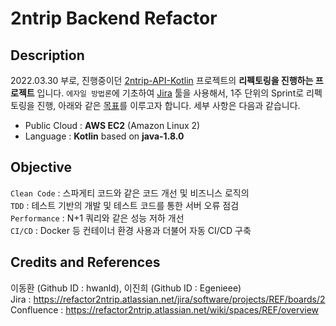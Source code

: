 # 2ntrip Backend Refactor
## Description
2022.03.30 부로, 진행중이던 [2ntrip-API-Kotlin](https://github.com/Entrip-Ajou/2ntrip-API-Kotlin) 프로젝트의 **리펙토링을 진행하는 프로젝트** 입니다. `에자일 방법론`에 기초하여 [Jira](https://refactor2ntrip.atlassian.net/jira/software/projects/REF/boards/2
) 툴을 사용해서, 1주 단위의 Sprint로 리펙토링을 진행, 아래와 같은 [목표](https://github.com/Entrip-Ajou/2ntrip-Backend-Refactor#Objective)를 이루고자 합니다. 세부 사항은 다음과 같습니다. <br>
* Public Cloud : **AWS EC2** (Amazon Linux 2)
* Language : **Kotlin** based on **java-1.8.0**


## Objective
`Clean Code` : 스파게티 코드와 같은 코드 개선 및 비즈니스 로직의 <br> 
`TDD` : 테스트 기반의 개발 및 테스트 코드를 통한 서버 오류 점검 <br>
`Performance` : N+1 쿼리와 같은 성능 저하 개선 <br>
`CI/CD` : Docker 등 컨테이너 환경 사용과 더불어 자동 CI/CD 구축 <br>

## Credits and References
이동환 (Github ID : hwanld), 이진희 (Github ID : Egenieee) <br>
Jira : https://refactor2ntrip.atlassian.net/jira/software/projects/REF/boards/2 <br>
Confluence : https://refactor2ntrip.atlassian.net/wiki/spaces/REF/overview <br>


